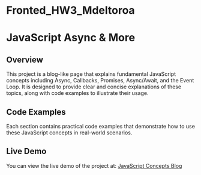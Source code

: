 # Fronted_HW3_Mdeltoroa
# JavaScript Async & More

## Overview

This project is a blog-like page that explains fundamental JavaScript concepts including Async, Callbacks, Promises, Async/Await, and the Event Loop. It is designed to provide clear and concise explanations of these topics, along with code examples to illustrate their usage.

## Code Examples

Each section contains practical code examples that demonstrate how to use these JavaScript concepts in real-world scenarios.

## Live Demo

You can view the live demo of the project at: [JavaScript Concepts Blog](https://maledeltoro.github.io/Fronted_HW3_Mdeltoroa/)

